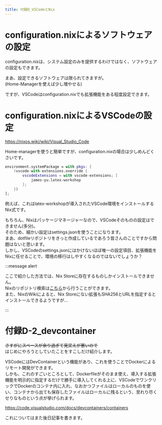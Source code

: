 ```yaml
---
title: 付録D_VSCodeとNix
---
```


# configuration.nixによるソフトウェアの設定

configuration.nixは、システム設定のみを提供するわけではなく、ソフトウェアの設定もできます。

まあ、設定できるソフトウェアは限られてきますが。  
(Home-Managerを使えば少し増やせる)

ですが、VSCodeはconfiguration.nixでも拡張機能をある程度設定できます。

# configuration.nixによるVSCodeの設定

https://nixos.wiki/wiki/Visual_Studio_Code

Home-managerを使うと簡単ですが、configuration.nixの場合は少しめんどくさいです。

```nix configuration.nix
environment.systemPackage = with pkgs: [
    (vscode-with-extensions.override {
        vscodeExtensions = with vscode-extensions; [
            james-yu.latex-workshop
        ];
    })
];
```

例えば、これはlatex-workshopが導入されたVSCode環境をインストールするNix式です。

もちろん、Nixはパッケージマネージャーなので、VSCodeそのものの設定はできません(多分)。  
そのため、細かい設定はsettings.jsonを使うことになります。  
まあ、dotfileリポジトリをきっと作成しているであろう皆さんのことですから問題はないと思います。  
しかし、VSCodeのsettings.jsonにはかけないほぼ唯一の設定項目、拡張機能をNixに任せることで、環境の移行はしやすくなるのではないでしょうか？

:::message alert

ここで紹介した方法では、Nix Storeに存在するものしかインストールできません。  
Nixのリポジトリ検索は[こちら](https://search.nixos.org/packages)から行うことができます。  
また、NixのWikiによると、Nix Storeにない拡張もSHA256とURLを指定するとインストールできるようですが...

:::

# 付録D-2_devcontainer

~~さすがにスペースが余り過ぎて見栄えが悪いので~~  
はじめにやろうとしていたことをすこしだけ紹介します。

VSCodeにはDevContainerという機能があり、これを使うことでDockerによるリモート開発ができます。  
しかも、これのすごいところとして、Dockerfileがそのまま使え、導入する拡張機能を明示的に指定するだけで勝手に導入してくれる上に、VSCodeでワンクリックでDockerのコンテナ内に入れ、なおかつファイルはローカルのものを使い、コンテナから出ても保存したファイルはローカルに残るという、至れり尽くせりなものという点が挙げられます。

https://code.visualstudio.com/docs/devcontainers/containers

これについてはまた後日記事を書きます。
